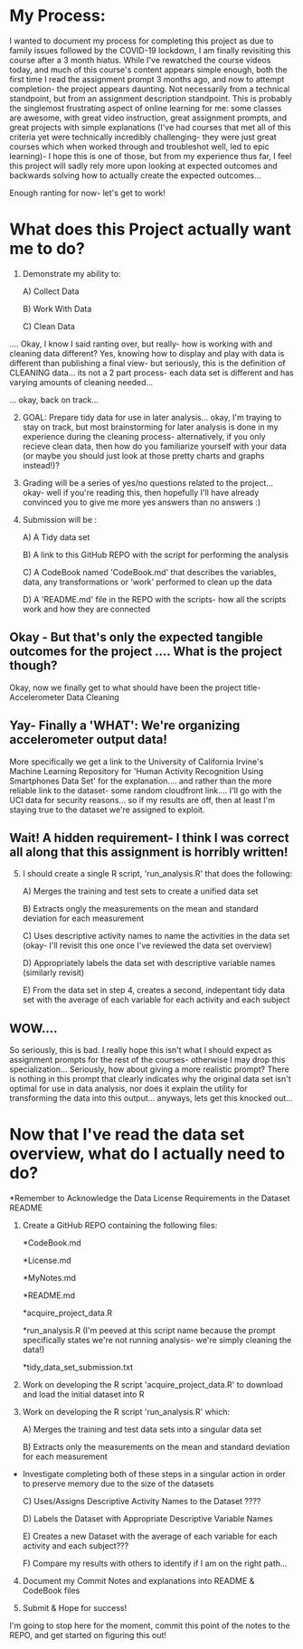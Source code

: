 # My Process:
I wanted to document my process for completing this project as due to family issues followed by the COVID-19 lockdown, I am finally revisiting this course after a 3 month hiatus. While I've rewatched the course videos today, and much of this course's content appears simple enough, both the first time I read the assignment prompt 3 months ago, and now to attempt completion- the project appears daunting. Not necessarily from a technical standpoint, but from an assignment description standpoint. This is probably the singlemost frustrating aspect of online learning for me: some classes are awesome, with great video instruction, great assignment prompts, and great projects with simple explanations (I've had courses that met all of this criteria yet were technically incredibly challenging- they were just great courses which when worked through and troubleshot well, led to epic learning)- I hope this is one of those, but from my experience thus far, I feel this project will sadly rely more upon looking at expected outcomes and backwards solving how to actually create the expected outcomes...

Enough ranting for now- let's get to work!

# What does this Project actually want me to do?
1) Demonstrate my ability to:

    A) Collect Data

    B) Work With Data 

    C) Clean Data

  .... Okay, I know I said ranting over, but really- how is working with and cleaning data different? Yes, knowing how to display and play with data is different than publishing a final view- but seriously, this is the definition of CLEANING data... its not a 2 part process- each data set is different and has varying amounts of cleaning needed...

... okay, back on track...

2) GOAL: Prepare tidy data for use in later analysis... okay, I'm traying to stay on track, but most brainstorming for later analysis is done in my experience during the cleaning process- alternatively, if you only recieve clean data, then how do you familiarize yourself with your data (or maybe you should just look at those pretty charts and graphs instead!)?

3) Grading will be a series of yes/no questions related to the project... okay- well if you're reading this, then hopefully I'll have already convinced you to give me more yes answers than no answers :)

4) Submission will be :

    A) A Tidy data set

    B) A link to this GitHub REPO with the script for performing the analysis

    C) A CodeBook named 'CodeBook.md' that describes the variables, data, any transformations or 'work' performed to clean up the data

    D) A 'README.md' file in the REPO with the scripts- how all the scripts work and how they are connected
  
## Okay - But that's only the expected tangible outcomes for the project .... What is the project though?
Okay, now we finally get to what should have been the project title- Accelerometer Data Cleaning

## Yay- Finally a 'WHAT': We're organizing accelerometer output data!
More specifically we get a link to the University of California Irvine's Machine Learning Repository for 'Human Activity Recognition Using Smartphones Data Set' for the explanation.... and rather than the more reliable link to the dataset- some random cloudfront link.... I'll go with the UCI data for security reasons... so if my results are off, then at least I'm staying true to the dataset we're assigned to exploit.

## Wait! A hidden requirement- I think I was correct all along that this assignment is horribly written!
5) I should create a single R script, 'run_analysis.R' that does the following:

    A) Merges the training and test sets to create a unified data set

    B) Extracts ongly the measurements on the mean and standard deviation for each measurement

    C) Uses descriptive activity names to name the activities in the data set (okay- I'll revisit this one once I've reviewed the data set overview)

    D) Appropriately labels the data set with descriptive variable names (similarly revisit)

    E) From the data set in step 4, creates a second, indepentant tidy data set with the average of each variable for each activity and each subject
  
## WOW....
So seriously, this is bad. I really hope this isn't what I should expect as assignment prompts for the rest of the courses- otherwise I may drop this specialization... Seriously, how about giving a more realistic prompt? There is nothing in this prompt that clearly indicates why the original data set isn't optimal for use in data analysis, nor does it explain the utility for transforming the data into this output... anyways, lets get this knocked out...

# Now that I've read the data set overview, what do I actually need to do?
*Remember to Acknowledge the Data License Requirements in the Dataset README

1) Create a GitHub REPO containing the following files:

    *CodeBook.md

    *License.md

    *MyNotes.md

    *README.md

    *acquire_project_data.R

    *run_analysis.R (I'm peeved at this script name because the prompt specifically states we're not running analysis- we're simply cleaning the data!)

    *tidy_data_set_submission.txt

2) Work on developing the R script 'acquire_project_data.R' to download and load the initial dataset into R

3) Work on developing the R script 'run_analysis.R' which:

    A) Merges the training and test data sets into a singular data set

    B) Extracts only the measurements on the mean and standard deviation for each measurement

* Investigate completing both of these steps in a singular action in order to preserve memory due to the size of the datasets

    C) Uses/Assigns Descriptive Activity Names to the Dataset ????

    D) Labels the Dataset with Appropriate Descriptive Variable Names

    E) Creates a new Dataset with the average of each variable for each activity and each subject???

    F) Compare my results with others to identify if I am on the right path...

4) Document my Commit Notes and explanations into README & CodeBook files

5) Submit & Hope for success!

I'm going to stop here for the moment, commit this point of the notes to the REPO, and get started on figuring this out!

